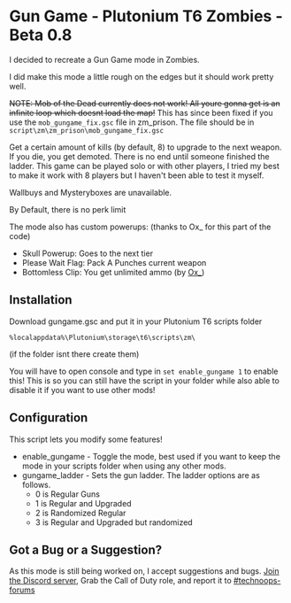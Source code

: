 # Gun Game - Plutonium T6 Zombies - Beta 0.8
I decided to recreate a Gun Game mode in Zombies.

I did make this mode a little rough on the edges but it should work pretty well.

~~NOTE: Mob of the Dead currently does not work! All youre gonna get is an infinite loop which doesnt load the map!~~
This has since been fixed if you use the ``mob_gungame_fix.gsc`` file in zm_prison. The file should be in ``script\zm\zm_prison\mob_gungame_fix.gsc``

Get a certain amount of kills (by default, 8) to upgrade to the next weapon. If you die, you get demoted. There is no end until someone finished the ladder. This game can be played solo or with other players, I tried my best to make it work with 8 players but I haven't been able to test it myself.

Wallbuys and Mysteryboxes are unavailable.

By Default, there is no perk limit

The mode also has custom powerups: (thanks to Ox_ for this part of the code)
- Skull Powerup: Goes to the next tier
- Please Wait Flag: Pack A Punches current weapon
- Bottomless Clip: You get unlimited ammo (by [Ox_](https://forum.plutonium.pw/topic/70/release-gsc-zombies-custom-powerup-unlimited-ammo?_=1719448667279))

## Installation
Download gungame.gsc and put it in your Plutonium T6 scripts folder

```%localappdata%\Plutonium\storage\t6\scripts\zm\```

(if the folder isnt there create them)

You will have to open console and type in ```set enable_gungame 1``` to enable this! This is so you can still have the script in your folder while also able to disable it if you want to use other mods!

## Configuration
This script lets you modify some features!
- enable_gungame - Toggle the mode, best used if you want to keep the mode in your scripts folder when using any other mods.
- gungame_ladder - Sets the gun ladder. The ladder options are as follows.
  - 0 is Regular Guns
  - 1 is Regular and Upgraded
  - 2 is Randomized Regular
  - 3 is Regular and Upgraded but randomized

## Got a Bug or a Suggestion?
As this mode is still being worked on, I accept suggestions and bugs. [Join the Discord server](https://discord.gg/dkwyDzW), Grab the Call of Duty role, and report it to [#technoops-forums](https://discord.com/channels/399600672586203137/1032884888468213811)
